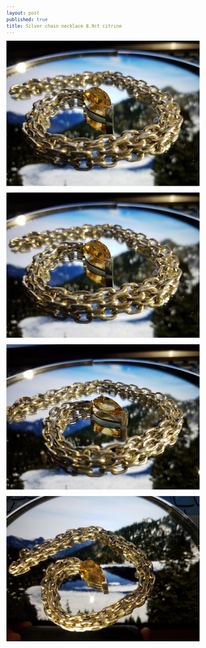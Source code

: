 ```yaml
---
layout: post
published: true
title: Silver chain necklace 8.9ct citrine
---
```

![silver_citrine_8.9ct_32g.jpg](/images/jewelry/necklace/silver_citrine_8.9ct_32g.jpg)
<!--more-->
![silver_citrine_8.9ct_32g-2.jpg](/images/jewelry/necklace/silver_citrine_8.9ct_32g-2.jpg)
<!--more-->
![silver_citrine_8.9ct_32g-3.jpg](/images/jewelry/necklace/silver_citrine_8.9ct_32g-3.jpg)
<!--more-->
![silver_citrine_8.9ct_32g-4.jpg](/images/jewelry/necklace/silver_citrine_8.9ct_32g-4.jpg)